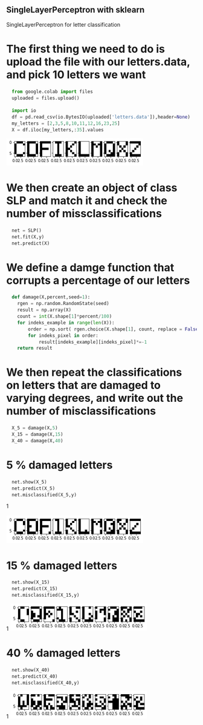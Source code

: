 ## SingleLayerPerceptron with sklearn

SingleLayerPerceptron for letter classification

# The first thing we need to do is upload the file with our letters.data, and pick 10 letters we want

```python
  from google.colab import files
  uploaded = files.upload()

  import io
  df = pd.read_csv(io.BytesIO(uploaded['letters.data']),header=None)
  my_letters = [2,3,5,8,10,11,12,16,23,25]
  X = df.iloc[my_letters,:35].values
```
![Screenshot](pictures/letters.png)

# We then create an object of class SLP and match it and check the number of missclassifications

```python
  net = SLP()
  net.fit(X,y)
  net.predict(X)
```
# We define a damge function that corrupts a percentage of our letters

```python
  def damage(X,percent,seed=1):
    rgen = np.random.RandomState(seed)
    result = np.array(X)
    count = int(X.shape[1]*percent/100)
    for indeks_example in range(len(X)):
        order = np.sort( rgen.choice(X.shape[1], count, replace = False))
        for indeks_pixel in order:
            result[indeks_example][indeks_pixel]*=-1
    return result
```

# We then repeat the classifications on letters that are damaged to varying degrees, and write out the number of misclassifications

```python
  X_5 = damage(X,5)
  X_15 = damage(X,15)
  X_40 = damage(X,40)
```
# 5 % damaged letters

```python
  net.show(X_5)
  net.predict(X_5)
  net.misclassified(X_5,y)
```
1 
<br/><br/>
![Screenshot](pictures/letters_damaged_by_5.png)

# 15 % damaged letters

```python
  net.show(X_15)
  net.predict(X_15)
  net.misclassified(X_15,y)
```
1 
![Screenshot](pictures/letters_damaged_by_15.png)

# 40 % damaged letters

```python
  net.show(X_40)
  net.predict(X_40)
  net.misclassified(X_40,y)
```
1 
![Screenshot](pictures/letters_damaged_by_40.png)
